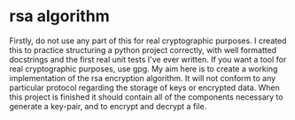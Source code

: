 # rsa algorithm
Firstly, do not use any part of this for real cryptographic purposes. I created this to practice structuring a python project correctly, with well formatted docstrings and the first real unit tests I've ever written. If you want a tool for real cryptographic purposes, use gpg.
My aim here is to create a working implementation of the rsa encryption algorithm. It will not conform to any particular protocol regarding the storage of keys or encrypted data. When this project is finished it should contain all of the components necessary to generate a key-pair, and to encrypt and decrypt a file.
